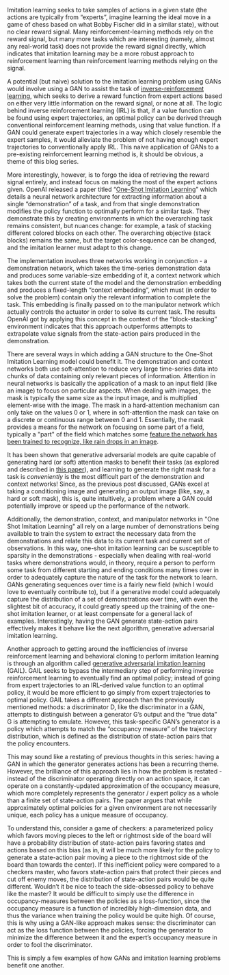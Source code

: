 Imitation learning seeks to take samples of actions in a given state (the actions are typically from “experts”, imagine learning the ideal move in a game of chess based on what Bobby Fischer did in a similar state), without no clear reward signal. Many reinforcement-learning methods rely on the reward signal, but many more tasks which are interesting (namely, almost any real-world task) does not provide the reward signal directly, which indicates that imitation learning may be a more robust approach to reinforcement learning than reinforcement learning methods relying on the signal. 

A potential (but naive) solution to the imitation learning problem using GANs would involve using a GAN to assist the task of [inverse-reinforcement learning](https://people.eecs.berkeley.edu/~pabbeel/cs287-fa12/slides/inverseRL.pdf), which seeks to derive a reward function from expert actions based on either very little information on the reward signal, or none at all. The logic behind inverse reinforcement learning (IRL) is that, if a value function can be found using expert trajectories, an optimal policy can be derived through conventional reinforcement learning methods, using that value function. If a GAN could generate expert trajectories in a way which closely resemble the expert samples, it would alleviate the problem of not having enough expert trajectories to conventionally apply IRL. This naive application of GANs to a pre-existing reinforcement learning method is, it should be obvious, a theme of this blog series. 
    
More interestingly, however, is to forgo the idea of retrieving the reward signal entirely, and instead focus on making the most of the expert actions given. 
OpenAI released a paper titled “[One-Shot Imitation Learning](https://arxiv.org/pdf/1703.07326.pdf)” which details a neural network architecture for extracting information about a single “demonstration” of a task, and from that single demonstration modifies the policy function to optimally perform for a similar task. They demonstrate this by creating environments in which the overarching task remains consistent, but nuances change: for example, a task of stacking different colored blocks on each other. The overarching objective (stack blocks) remains the same, but the target color-sequence can be changed, and the imitation learner must adapt to this change.

The implementation involves three networks working in conjunction - a demonstration network, which takes the time-series demonstration data and produces some variable-size embedding of it, a context network which takes both the current state of the model and the demonstration embedding and produces a fixed-length “context embedding”, which must (in order to solve the problem) contain only the relevant information to complete the task. This embedding is finally passed on to the manipulator network which actually controls the actuator in order to solve its current task. 
The results OpenAI got by applying this concept in the context of the “block-stacking” environment indicates that this approach outperforms attempts to extrapolate value signals from the state-action pairs produced in the demonstration. 

There are several ways in which adding a GAN structure to the One-Shot Imitation Learning model could benefit it. The demonstration and context networks both use soft-attention to reduce very large time-series data into chunks of data containing only relevant pieces of information. Attention in neural networks is basically the application of a mask to an input field (like an image) to focus on particular aspects. When dealing with images, the mask is typically the same size as the input image, and is multiplied element-wise with the image. The mask in a hard-attention mechanism can only take on the values 0 or 1, where in soft-attention the mask can take on a discrete or continuous range between 0 and 1. Essentially, the mask provides a means for the network on focusing on some part of a field, typically a "part" of the field which matches some [feature the network has been trained to recognize, like rain drops in an image](https://www.arxiv-vanity.com/papers/1711.10098/). 

It has been shown that generative adversarial models are quite capable of generating hard (or soft) attention masks to benefit their tasks (as explored and described in [this paper](https://www.arxiv-vanity.com/papers/1711.10098/)), and learning to generate the right mask for a task is *conveniently* is the most difficult part of the demonstration and context networks! Since, as the previous post discussed, GANs excel at taking a conditioning image and generating an output image (like, say, a hard or soft mask), this is, quite intuitively, a problem where a GAN could potentially improve or speed up the performance of the network.

Additionally, the demonstration, context, and manipulator networks in "One Shot Imitation Learning" all rely on a large number of demonstrations being available to train the system to extract the necessary data from the demonstrations and relate this data to its current task and current set of observations. In this way, one-shot imitation learning can be susceptible to sparsity in the demonstrations - especially when dealing with real-world tasks where demonstrations would, in theory, require a person to perform some task from different starting and ending conditions many times over in order to adequately capture the nature of the task for the network to learn. GANs generating sequences over time is a fairly new field (which I would love to eventually contribute to), but if a generative model could adequately capture the distribution of a set of demonstrations over time, with even the slightest bit of accuracy, it could greatly speed up the training of the one-shot imitation learner, or at least compensate for a general lack of examples. Interestingly, having the GAN generate state-action pairs effectively makes it behave like the next algorithm, generative adversarial imitation learning.

Another approach to getting around the inefficiencies of inverse reinforcement learning and behavioral cloning to perform imitation learning is through an algorithm called [generative adversarial imitation learning](https://arxiv.org/pdf/1606.03476.pdf) (GAIL). GAIL seeks to bypass the intermediary step of performing inverse reinforcement learning to eventually find an optimal policy; instead of going from expert trajectories to an IRL-derived value function to an optimal policy, it would be more efficient to go simply from expert trajectories to optimal policy. GAIL takes a different approach than the previously mentioned methods: a discriminator D, like the discriminator in a GAN, attempts to distinguish between a generator G’s output and the “true data” G is attempting to emulate. However, this task-specific GAN’s generator is a policy which attempts to match the “occupancy measure” of the trajectory distribution, which is defined as the distribution of state-action pairs that the policy encounters.

This may sound like a restating of previous thoughts in this series: having a GAN in which the generator generates actions has been a recurring theme. However, the brilliance of this approach lies in how the problem is restated - instead of the discriminator operating directly on an action space, it can operate on a constantly-updated approximation of the occupancy measure, which more completely represents the generator / expert policy as a whole than a finite set of state-action pairs. The paper argues that while approximately optimal policies for a given environment are not necessarily unique, each policy has a unique measure of occupancy. 

To understand this, consider a game of checkers: a parameterized policy which favors moving pieces to the left or rightmost side of the board will have a probability distribution of state-action pairs favoring states and actions based on this bias (as in, it will be much more likely for the policy to generate a state-action pair moving a piece to the rightmost side of the board than towards the center). If this inefficient policy were compared to a checkers master, who favors state-action pairs that protect their pieces and cut off enemy moves, the distribution of state-action pairs would be quite different. Wouldn’t it be nice to teach the side-obsessed policy to behave like the master? It would be difficult to simply use the difference in occupancy-measures between the policies as a loss-function, since the occupancy measure is a function of incredibly high-dimension data, and thus the variance when training the policy would be quite high. Of course, this is why using a GAN-like approach makes sense: the discriminator can act as the loss function between the policies, forcing the generator to minimize the difference between it and the expert’s occupancy measure in order to fool the discriminator. 

This is simply a few examples of how GANs and imitation learning problems benefit one another. 

